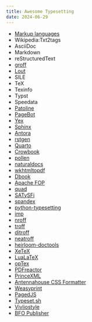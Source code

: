 ```yaml
---
title: Awesome Typesetting
date: 2024-06-29
---
```


- [Markup languages](https://en.wikipedia.org/wiki/Comparison_of_document_markup_languages)
- Wikipedia:Txt2tags
- AsciiDoc
- Markdown
- reStructuredText
- [groff](https://arewedigitaltypesettingyet.com/)
- [Lout](https://arewedigitaltypesettingyet.com/)
- SILE
- TeX
- Texinfo
- Typst
- Speedata
- [Patoline](https://patoline.github.io/)
- [PageBot](https://pagebot.readthedocs.io/en/latest/README.html)
- [Yex](https://gitlab.com/marnanel/yex)
- [Sphinx](https://arewedigitaltypesettingyet.com/)
- [Antora](https://arewedigitaltypesettingyet.com/)
- [rstgen](https://arewedigitaltypesettingyet.com/)
- [Quarto](https://arewedigitaltypesettingyet.com/)
- [Crowbook](https://arewedigitaltypesettingyet.com/)
- [pollen](https://arewedigitaltypesettingyet.com/)
- [naturaldocs](https://arewedigitaltypesettingyet.com/)
- [wkhtmltopdf](https://arewedigitaltypesettingyet.com/)
- [Dbook](https://arewedigitaltypesettingyet.com/)
- [Apache FOP](https://arewedigitaltypesettingyet.com/)
- [quad](https://arewedigitaltypesettingyet.com/)
- [SATySFi](https://arewedigitaltypesettingyet.com/)
- [spandex](https://arewedigitaltypesettingyet.com/)
- [python-typesetting](https://arewedigitaltypesettingyet.com/)
- [imp](https://arewedigitaltypesettingyet.com/)
- [nroff](https://arewedigitaltypesettingyet.com/)
- [troff](https://arewedigitaltypesettingyet.com/)
- [ditroff](https://arewedigitaltypesettingyet.com/)
- [neatroff](https://arewedigitaltypesettingyet.com/)
- [heirloom-doctools](https://arewedigitaltypesettingyet.com/)
- [XeTeX](https://arewedigitaltypesettingyet.com/)
- [LuaLaTeX](https://arewedigitaltypesettingyet.com/)
- [opTex](https://arewedigitaltypesettingyet.com/)
- [PDFreactor](https://arewedigitaltypesettingyet.com/)
- [PrinceXML](https://arewedigitaltypesettingyet.com/)
- [Antennahouse CSS Formatter](https://arewedigitaltypesettingyet.com/)
- [Weasyprint](https://arewedigitaltypesettingyet.com/)
- [PagedJS](https://arewedigitaltypesettingyet.com/)
- [Typeset.sh](https://arewedigitaltypesettingyet.com/)
- [Vivliostyle](https://arewedigitaltypesettingyet.com/)
- [BFO Publisher](https://arewedigitaltypesettingyet.com/)
